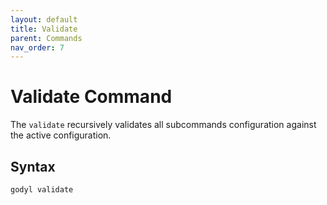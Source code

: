 ```yaml
---
layout: default
title: Validate
parent: Commands
nav_order: 7
---
```


# Validate Command

The `validate` recursively validates all subcommands configuration against the active configuration.

## Syntax

```sh
godyl validate
```
